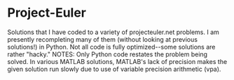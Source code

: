 # Project-Euler
Solutions that I have coded to a variety of projecteuler.net problems. I am presently recompleting many of them (without looking at previous solutions!) in Python. Not all code is fully optimized--some solutions are rather "hacky." 
NOTES: Only Python code restates the problem being solved. In various MATLAB solutions, MATLAB's lack of precision makes the given solution run slowly due to use of variable precision arithmetic (vpa).
